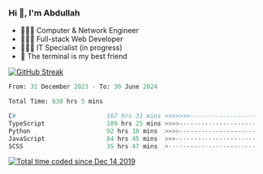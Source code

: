<h3>Hi 👋, I'm Abdullah</h3>

- 👷🏼‍♂️ Computer & Network Engineer
- 👨🏻‍💻 Full-stack Web Developer
- 👨🏻‍💻 IT Specialist (in progress)
- 🖤 The terminal is my best friend

[![GitHub Streak](https://streak-stats.demolab.com?user=al3bad&theme=transparent&date_format=j%20M%5B%20Y%5D)](https://git.io/streak-stats)

<!--START_SECTION:waka-->

```python
From: 31 December 2023 - To: 30 June 2024

Total Time: 630 hrs 5 mins

C#                         167 hrs 31 mins >>>>>>>------------------   26.38 %
TypeScript                 109 hrs 25 mins >>>>---------------------   17.23 %
Python                     92 hrs 10 mins  >>>>---------------------   14.51 %
JavaScript                 84 hrs 45 mins  >>>----------------------   13.35 %
SCSS                       35 hrs 47 mins  >------------------------   05.64 %
```

<!--END_SECTION:waka-->

<p>
  <a href="https://wakatime.com/@ce2a2aac-0d6b-4d65-b864-8a4bcaf12967"><img src="https://wakatime.com/badge/user/ce2a2aac-0d6b-4d65-b864-8a4bcaf12967.svg" alt="Total time coded since Dec 14 2019" /></a>
</p>
